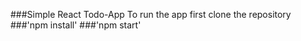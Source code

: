 ###Simple React Todo-App
To run the app first clone the repository 
###'npm install'
###'npm start'
